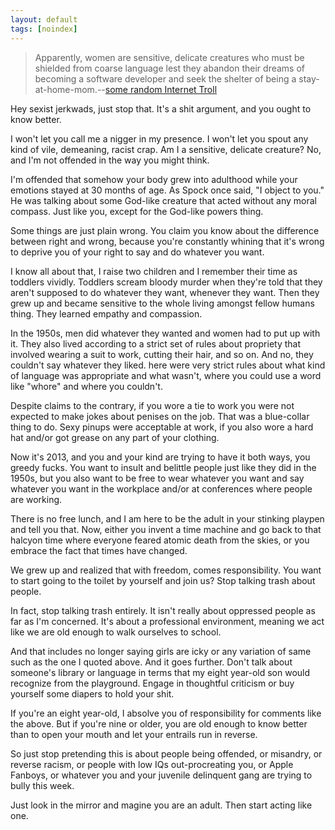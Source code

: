 ```yaml
---
layout: default
tags: [noindex]
---
```


> Apparently, women are sensitive, delicate creatures who must be shielded from coarse language lest they abandon their dreams of becoming a software developer and seek the shelter of being a stay-at-home-mom.--[some random Internet Troll](http://www.globalnerdy.com/2013/04/02/programmers-being-dicks-and-other-related-tales/#comments)

Hey sexist jerkwads, just stop that. It's a shit argument, and you ought to know better.

I won't let you call me a nigger in my presence. I won't let you spout any kind of vile, demeaning, racist crap. Am I a sensitive, delicate creature? No, and I'm not offended in the way you might think.

I'm offended that somehow your body grew into adulthood while your emotions stayed at 30 months of age. As Spock once said, "I object to you." He was talking about some God-like creature that acted without any moral compass. Just like you, except for the God-like powers thing.

Some things are just plain wrong. You claim you know about the difference between right and wrong, because you're constantly whining that it's wrong to deprive you of your right to say and do whatever you want.

I know all about that, I raise two children and I remember their time as toddlers vividly. Toddlers scream bloody murder when they're told that they aren't supposed to do whatever they want, whenever they want. Then they grew up and became sensitive to the whole living amongst fellow humans thing. They learned empathy and compassion.

In the 1950s, men did whatever they wanted and women had to put up with it. They also lived according to a strict set of rules about propriety that involved wearing a suit to work, cutting their hair, and so on. And no, they couldn't say whatever they liked. here were very strict rules about what kind of language was appropriate and what wasn't, where you could use a word like "whore" and where you couldn't.

Despite claims to the contrary, if you wore a tie to work you were not expected to make jokes about penises on the job. That was a blue-collar thing to do. Sexy pinups were acceptable at work, if you also wore a hard hat and/or got grease on any part of your clothing.

Now it's 2013, and you and your kind are trying to have it both ways, you greedy fucks. You want to insult and belittle people just like they did in the 1950s, but you also want to be free to wear whatever you want and say whatever you want in the workplace and/or at conferences where people are working.

There is no free lunch, and I am here to be the adult in your stinking playpen and tell you that. Now, either you invent a time machine and go back to that halcyon time where everyone feared atomic death from the skies, or you embrace the fact that times have changed.

We grew up and realized that with freedom, comes responsibility. You want to start going to the toilet by yourself and join us? Stop talking trash about people.

In fact, stop talking trash entirely. It isn't really about oppressed people as far as I'm concerned. It's about a professional environment, meaning we act like we are old enough to walk ourselves to school.

And that includes no longer saying girls are icky or any variation of same such as the one I quoted above. And it goes further. Don't talk about someone's library or language in terms that my eight year-old son would recognize from the playground. Engage in thoughtful criticism or buy yourself some diapers to hold your shit. 

If you're an eight year-old, I absolve you of responsibility for comments like the above. But if you're nine or older, you are old enough to know better than to open your mouth and let your entrails run in reverse.

So just stop pretending this is about people being offended, or misandry, or reverse racism, or people with low IQs out-procreating you, or Apple Fanboys, or whatever you and your juvenile delinquent gang are trying to bully this week.

Just look in the mirror and magine you are an adult. Then start acting like one.